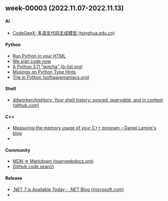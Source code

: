 ## week-00003 (2022.11.07-2022.11.13)
#### AI
+ [CodeGeeX: 多语言代码生成模型 (tsinghua.edu.cn)](https://keg.cs.tsinghua.edu.cn/codegeex/index_zh.html)

#### Python
+ [Run Python in your HTML](https://pyscript.net/)
+ [We sign code now](https://blog.trailofbits.com/2022/11/08/sigstore-code-signing-verification-software-supply-chain/)
+ [A Python 3.11 "gotcha" (b-list.org)](https://www.b-list.org/weblog/2022/nov/08/python-311-gotcha/) 
+ [Musings on Python Type Hints](https://samgeo.codes/blog/python-types/)
+ [Trie in Python (softwaremaniacs.org)](https://softwaremaniacs.org/blog/2022/11/10/python-trie/en/) 

#### Shell
+ [ddworken/hishtory: Your shell history: synced, queryable, and in context (github.com)](https://github.com/ddworken/hishtory)

#### C++
+ [Measuring the memory usage of your C++ program – Daniel Lemire's blog](https://lemire.me/blog/2022/11/10/measuring-the-memory-usage-of-your-c-program/)
+ 
#### Community
+ [MDN => Markdown (openwebdocs.org)](https://openwebdocs.org/content/posts/markdown-conversion/)
+ [GitHub code search](https://github.com/features/code-search)

#### Release
+ [.NET 7 is Available Today - .NET Blog (microsoft.com)](https://devblogs.microsoft.com/dotnet/announcing-dotnet-7/)
+ 
